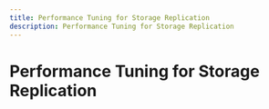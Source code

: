 ```yaml
---
title: Performance Tuning for Storage Replication
description: Performance Tuning for Storage Replication
---
```


# Performance Tuning for Storage Replication